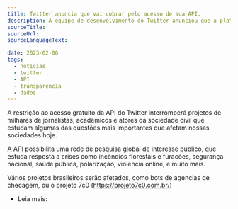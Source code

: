 ```yaml
---
title: Twitter anuncia que vai cobrar pelo acesso de sua API. 
description: A equipe de desenvolvimento do Twitter anunciou que a plataforma não permitirá mais acesso gratuito à API. A restrição interromperá projetos de milhares de jornalistas, acadêmicos e atores da sociedade civil, no mundo todo.
sourceTitle: 
sourceUrl: 
sourceLanguageText: 

date: 2023-02-06
tags: 
  - notícias
  - twitter
  - API
  - transparência
  - dados
---
```


A restrição ao acesso gratuito da API do Twitter interromperá projetos de milhares de jornalistas, acadêmicos e atores da sociedade civil que estudam algumas das questões mais importantes que afetam nossas sociedades hoje.

A API possibilita uma rede de pesquisa global de interesse público, que estuda resposta a crises como incêndios florestais e furacões, segurança nacional, saúde pública, polarização, violência online, e muito mais.

Vários projetos brasileiros serão afetados, como bots de agencias de checagem, ou o projeto 7c0 (https://projeto7c0.com.br/)


 


* Leia mais: 

